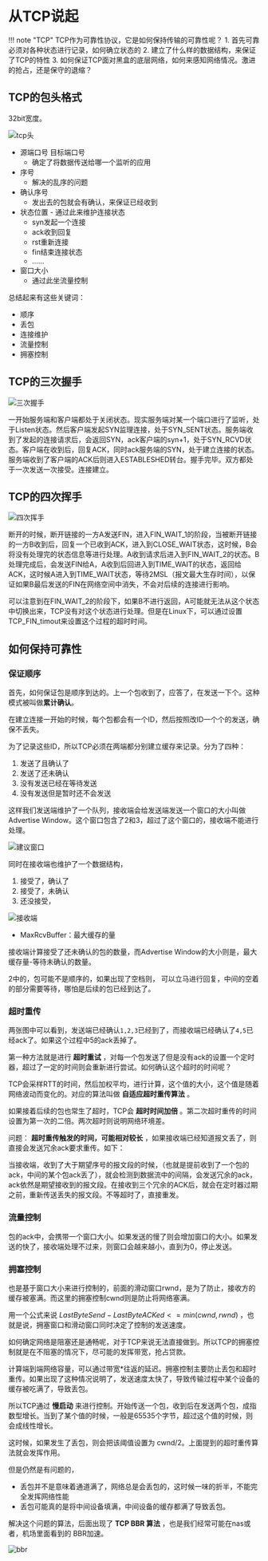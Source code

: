 # 从TCP说起

!!! note "TCP"
		TCP作为可靠性协议，它是如何保持传输的可靠性呢？
      1. 首先可靠必须对各种状态进行记录，如何确立状态的
      2. 建立了什么样的数据结构，来保证了TCP的特性
      3. 如何保证TCP面对黑盒的底层网络，如何来感知网络情况。激进的抢占，还是保守的退缩？



## TCP的包头格式

32bit宽度。

![tcp头](https://dist.lyneee.com/blog/2021-09-08-tcp-head.gif)

- 源端口号 目标端口号 
  - 确定了将数据传送给哪一个监听的应用
- 序号
  - 解决的乱序的问题
- 确认序号
  - 发出去的包就会有确认，来保证已经收到
- 状态位置 - 通过此来维护连接状态
  - syn发起一个连接
  - ack收到回复
  - rst重新连接
  - fin结束连接状态
  - ……
- 窗口大小
  - 通过此坐流量控制

总结起来有这些关键词：

- 顺序
- 丢包
- 连接维护
- 流量控制
- 拥塞控制

## TCP的三次握手

![三次握手](https://dist.lyneee.com/blog/2021-09-08-3hands.png)

一开始服务端和客户端都处于关闭状态。现实服务端对某一个端口进行了监听，处于Listen状态。然后客户端发起SYN监理连接，处于SYN_SENT状态。服务端收到了发起的连接请求后，会返回SYN，ack客户端的syn+1，处于SYN_RCVD状态。客户端在收到后，回复ACK，同时ack服务端的SYN，处于建立连接的状态。服务端收到了客户端的ACK后则进入ESTABLESHED转台。握手完毕。双方都处于一次发送一次接受。连接建立。

## TCP的四次挥手

![四次挥手](https://dist.lyneee.com/blog/2021-09-08-4.png)

断开的时候，断开链接的一方A发送FIN，进入FIN_WAIT_1的阶段，当被断开链接的一方B收到后，回复一个已收到ACK，进入到CLOSE_WAIT状态，这时候，B会将没有处理完的状态信息等进行处理。A收到请求后进入到FIN_WAIT_2的状态。B处理完成后，会发送FIN给A，A收到后回进入到TIME_WAIT的状态，返回给ACK，这时候A进入到TIME_WAIT状态，等待2MSL（报文最大生存时间），以保证如果B最后发送的FIN在网络空间中消失，不会对后续的连接进行影响。

可以注意到在FIN_WAIT_2的阶段下，如果B不进行返回，A可能就无法从这个状态中切换出来，TCP没有对这个状态进行处理。但是在Linux下，可以通过设置TCP_FIN_timout来设置这个过程的超时时间。

## 如何保持可靠性

### 保证顺序

首先，如何保证包是顺序到达的。上一个包收到了，应答了，在发送一下个。这种模式被叫做**累计确认**。

在建立连接一开始的时候，每个包都会有一个ID，然后按照改ID一个个的发送，确保不丢失。

为了记录这些ID，所以TCP必须在两端都分别建立缓存来记录。分为了四种：

1. 发送了且确认了
2. 发送了还未确认
3. 没有发送已经在等待发送
4. 没有发送但是暂时还不会发送



这样我们发送端维护了一个队列，接收端会给发送端发送一个窗口的大小叫做 Advertise Window。这个窗口包含了2和3，超过了这个窗口的，接收端不能进行处理。

![建议窗口](https://dist.lyneee.com/blog/2021-09-08-advertise-window.webp)

同时在接收端也维护了一个数据结构，

1. 接受了，确认了
2. 接受了，未确认
3. 还没接受，

![接收端](https://dist.lyneee.com/blog/2021-09-08-client.webp)

- MaxRcvBuffer：最大缓存的量

接收端计算接受了还未确认的包的数量，而Advertise Window的大小则是，最大缓存量-等待未确认的数量。

2中的，包可能不是顺序的，如果出现了空档则， 可以立马进行回复，中间的空着的部分需要等待，哪怕是后续的包已经到达了。

### 超时重传

两张图中可以看到，发送端已经确认`1,2,3`已经到了，而接收端已经确认了`4,5`已经ack了。如果这个过程中5的ack丢掉了。

第一种方法就是进行 **超时重试** ，对每一个包发送了但是没有ack的设置一个定时器，超过了一定的时间则会重新进行尝试。如何确认这个超时的时间呢？

TCP会采样RTT的时间，然后加权平均，进行计算，这个值的大小，这个值是随着网络波动而变化的。对应的算法叫做 **自适应超时重传算法** 。

如果接着后续的包也常生了超时，TCP会 **超时时间加倍** 。第二次超时重传的时间设置为第一次的二倍。两次超时则说明网络环境差。

问题： **超时重传触发的时间，可能相对较长** ，如果接收端已经知道报文丢了，则直接会发送冗余ack要求重传。如下：

当接收端，收到了大于期望序号的报文段的时候，（也就是提前收到了一个包的ack，中间的某个包ack丢了），就会检测到数据流中的间隔，会发送冗余的ack，ack依然是期望接收到的报文段。在接收到三个冗余的ACK后，就会在定时器过期之前，重新传送丢失的报文段。不等超时了，直接重发。

### 流量控制

包的ack中，会携带一个窗口大小。如果发送的慢了则会增加窗口的大小。如果发送的快了，接收端处理不过来，则窗口会越来越小，直到为0，停止发送。

### 拥塞控制

也是基于窗口大小来进行控制的，前面的滑动窗口rwnd，是为了防止，接收方的缓存被塞满。而这里的拥塞控制cwnd则是防止将网络塞满。

用一个公式来说 $LastByteSend - LastByteACKed <= min(cwnd, rwnd)$ ，也就是说，拥塞窗口和滑动窗口同时决定了控制的发送速度。

如何确定网络是阻塞还是通畅呢，对于TCP来说无法直接做到。所以TCP的拥塞控制就是在不阻塞的情况下，尽可能的发挥带宽，抢占贷款。

计算端到端网络容量，可以通过带宽*往返的延迟。拥塞控制主要防止丢包和超时重传。如果出现了这种情况说明了，发送速度太快了，导致传输过程中某个设备的缓存被吃满了，导致丢包。

所以TCP通过 **慢启动** 来进行控制。开始传送一个包，收到后在发送两个包，成指数型增长。当到了某个值的时候，一般是65535个字节，超过这个值的时候，则会成线性增长。

这时候，如果发生了丢包，则会把该阈值设置为 cwnd/2。上面提到的超时重传算法就会发挥作用。

但是仍然是有问题的，

- 丢包并不是意味着通道满了，网络总是会丢包的，这时候一味的折半，不能完全发挥网络性能
- 丢包可能真的是将中间设备填满，中间设备的缓存都满了导致丢包。

解决这个问题的算法，后面出现了 **TCP BBR 算法** ，也是我们经常可能在nas或者，机场里面看到的 BBR加速。

![bbr](https://dist.lyneee.com/blog/2021-09-08-bbr.webp)

